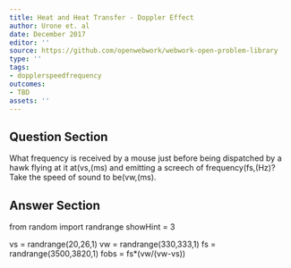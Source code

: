 ```yaml
---
title: Heat and Heat Transfer - Doppler Effect
author: Urone et. al
date: December 2017
editor: ''
source: https://github.com/openwebwork/webwork-open-problem-library
type: ''
tags:
- dopplerspeedfrequency
outcomes:
- TBD
assets: ''
---
```


## Question Section 

What frequency is received by a mouse just before being dispatched by a hawk flying
at it at(vs,(ms) and emitting a screech of frequency(fs,(Hz)? Take the speed of
sound to be(vw,(ms).



## Answer Section

from random import randrange
showHint = 3

vs = randrange(20,26,1)
vw = randrange(330,333,1)
fs = randrange(3500,3820,1)
fobs = fs*(vw/(vw-vs))